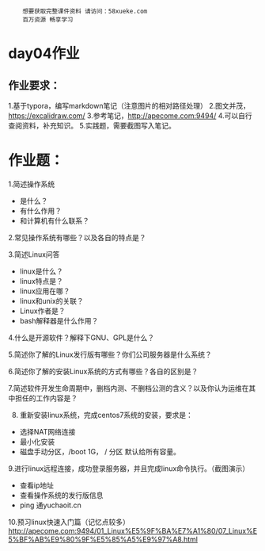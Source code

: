 ```### 此资源由 58学课资源站 收集整理 ###
	想要获取完整课件资料 请访问：58xueke.com
	百万资源 畅享学习

```
# day04作业

## 作业要求：
1.基于typora，编写markdown笔记（注意图片的相对路径处理）
2.图文并茂，https://excalidraw.com/
3.参考笔记，http://apecome.com:9494/
4.可以自行查阅资料，补充知识。
5.实践题，需要截图写入笔记。



# 作业题：
1.简述操作系统

- 是什么？
- 有什么作用？
- 和计算机有什么联系？

2.常见操作系统有哪些？以及各自的特点是？

3.简述Linux问答
- linux是什么？
- linux特点是？
- linux应用在哪？
- linux和unix的关联？
- Linux作者是？
- bash解释器是什么作用？


4.什么是开源软件？解释下GNU、GPL是什么？

5.简述你了解的Linux发行版有哪些？你们公司服务器是什么系统？

6.简述你了解的安装Linux系统的方式有哪些？各自的区别是？

7.简述软件开发生命周期中，删档内测、不删档公测的含义？以及你认为运维在其中担任的工作内容是？

8. 重新安装linux系统，完成centos7系统的安装，要求是：
- 选择NAT网络连接
- 最小化安装
- 磁盘手动分区，/boot  1G，  / 分区 默认给所有容量。

9.进行linux远程连接，成功登录服务器，并且完成linux命令执行。（截图演示）
- 查看ip地址
- 查看操作系统的发行版信息
- ping 通yuchaoit.cn

10.预习linux快速入门篇（记忆点较多）
http://apecome.com:9494/01_Linux%E5%9F%BA%E7%A1%80/07_Linux%E5%BF%AB%E9%80%9F%E5%85%A5%E9%97%A8.html











